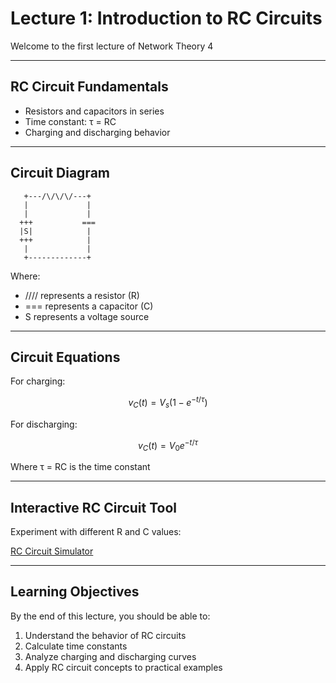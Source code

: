 # Lecture 1: Introduction to RC Circuits

Welcome to the first lecture of Network Theory 4

---

## RC Circuit Fundamentals

- Resistors and capacitors in series
- Time constant: τ = RC
- Charging and discharging behavior

---

## Circuit Diagram

```
   +---/\/\/\/---+
   |             |
   |             |
  +++           ===
  |S|            |
  +++            |
   |             |
   +-------------+
```

Where:

- /\/\/\/ represents a resistor (R)
- === represents a capacitor (C)
- S represents a voltage source

---

## Circuit Equations

For charging:

$$v_C(t) = V_s(1 - e^{-t/\tau})$$

For discharging:

$$v_C(t) = V_0 e^{-t/\tau}$$

Where τ = RC is the time constant

---

## Interactive RC Circuit Tool

Experiment with different R and C values:

[RC Circuit Simulator](/tools/rc-plotter)

---

## Learning Objectives

By the end of this lecture, you should be able to:

1. Understand the behavior of RC circuits
2. Calculate time constants
3. Analyze charging and discharging curves
4. Apply RC circuit concepts to practical examples
